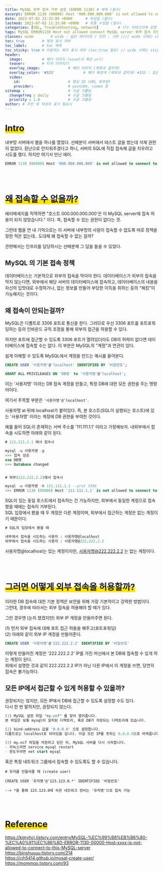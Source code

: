 ```yaml
---
title: MySQL 외부 접속 거부 설정 (ERROR 1130) # 제목 (필수)
excerpt: ERROR 1130 (00000) Host '000.000.000.000' is not allowed to connect to this MySQL server # 서브 타이틀이자 meta description (필수)
date: 2023-07-02 22:33:00 +0900      # 작성일 (필수)
lastmod: 2023-07-03 11:33:00 +0900   # 최종 수정일 (필수)
categories: [SQL, TroubleShooting, network]         # 다수 카테고리에 포함 가능 (필수)
tags: MySQL ERROR1130 Host not allowed connect MySQL server 외부 접속 차단 거부 인바운드                   # 태그 복수개 가능 (필수)
classes: wide        # wide : 넓은 레이아웃 / 빈칸 : 기본 //// wide 시에는 sticky toc 불가
toc: true        # 목차 표시 여부
toc_label:       # toc 제목
toc_sticky: true # 이동하는 목차 표시 여부 (toc:true 필요) // wide 시에는 sticky toc 불가
header: 
  image:         # 헤더 이미지 (asset내 혹은 url)
  teaser:        # 티저 이미지??
  overlay_image:             # 헤더 이미지 (제목과 겹치게)
  overlay_color: '#333'             # 헤더 배경색 (제목과 겹치게) #333 : 짙은 회색 (필수)
  video:
    id:                      # 영상 ID (URL 뒷부분)
    provider:                # youtube, vimeo 등
sitemap :                    # 구글 크롤링
  changefreq : daily         # 구글 크롤링
  priority : 1.0             # 구글 크롤링
author: # 주인 외 작성자 표기 필요시
---
```

<!--postNo: 20230702_001-->


# <span style='background:linear-gradient(to top, #FFE400 50%, transparent 50%)'>Intro</span>  

내부망 서버에서 웹을 하나를 열었다. 선배분이 서버에서 테스트 글을 썼는데 삭제 권한이 없었다. 장난으로 안지워주겠다고 하니, 서버의 SQL에 직접 접속해 글을 지우려고 시도를 했다. 하지만 여기서 만난 에러.  

```sql
ERROR 1130 (00000) Host '000.000.000.000' is not allowed to connect to this MySQL server
```

<br>
<br>

# <span style='background:linear-gradient(to top, #FFE400 50%, transparent 50%)'>왜 접속할 수 없을까?</span>  

에러메세지를 직역하면 "호스트 000.000.000.000'은 이 MySQL server에 접속 허용이 되지 않았습니다." 이다. 즉, 접속할 수 있는 권한이 없다는 것.  

그런데 웹을 연 내 기억으로는 이 서버에 내부망의 사람이 접속할 수 없도록 따로 정책을 정한 적은 없는데.. 도대체 왜 접속할 수 없는 걸까?  

관련해서는 인프라를 담당하시는 선배분께 그 답을 들을 수 있었다.  

## MySQL 의 기본 접속 정책  

데이터베이스는 기본적으로 외부의 접속을 막아야 한다. 데이터베이스가 외부의 접속을 막지 않는다면, 외부에서 해당 서버의 데이터베이스에 접속하고, 데이터베이스의 내용을 자신의 입맛대로 수정하거나, 없는 정보를 만들어 부당한 이득을 취하는 등의 "해킹"이 가능해지는 것이다.  

## 왜 접속이 안되는걸까?  

MySQL은 디폴트로 3306 포트로 통신을 한다. 그러므로 우선 3306 포트를 포트포워딩하는 등의 인바운드 규칙 조정을 통해 외부의 접근을 허용할 수 있다.  

하지만 포트에 접근할 수 있도록 3306 포트가 열려있더라도 DB의 허락이 없다면 데이터베이스에 접속할 수는 없다. 이 부분은 MySQL의 "계정"과 연관이 있다.  

쉽게 이해할 수 있도록 MySQL에서 계정을 만드는 예시를 들어본다.  

```sql
CREATE USER '사용자명'@'localhost' IDENTIFIED BY '비밀번호';

GRANT ALL PRIVILEAGES ON 'DB명' to '사용자명'@'localhost';
```

이는 '사용자명' 이라는 DB 접속 계정을 만들고, 특정 DB에 대한 모든 권한을 주는 명령어이다.  

여기서 주목할 부분은 `'사용자명'@'localhost'`.  

사용자명 at 뒤에 localhost가 붙어있다. 즉, 본 호스트(SQL이 실행되는 호스트)에 있는 '사용자명' 이라는 계정에 DB 권한을 부여한 것이다.

예를 들어 SQL이 존재하는 서버 주소를 '111.111.1.1' 이라고 가정해보자. 내외부에서 접속을 시도하면 아래와 같이 된다.  

```sql
# 111.111.1.1 에서 접속시

mysql -u 사용자명 -p
>>> 접속 성공
use DB명
>>> Database changed


# 외부(222.222.2.2)에서 접속시

mysql -u 사용자명 -h 111.111.1.1 --prot 3306
>>> ERROR 1130 (00000) Host '111.111.1.1' is not allowed to connect to this MySQL server
```

SQL이 있는 동일 호스트에서 접속하는 건 가능하지만, 외부에서 동일한 계정으로 접속했을 때에는 접속이 거부된다.  
SQL 입장에서 봤을 때 두 계정은 다른 계정이며, 외부에서 접근하는 계정은 없는 계정이기 때문이다.  

```sql
# SQL의 입장에서 봤을 때

내부에서 접속을 시도하는 사용자 : 사용자명@localhost
외부에서 접속을 시도하는 사용자 : 사용자명@222.222.2.2
```

사용자명@localhost는 있는 계정이지만, 사용자명@222.222.2.2 는 없는 계정이다.  

<br>
<br>

# <span style='background:linear-gradient(to top, #FFE400 50%, transparent 50%)'>그러면 어떻게 외부 접속을 허용할까?</span>  

이러한 DB 접속에 대한 기본 정책은 보안을 위해 가장 기본적이고 강력한 방법이다.  
그런데, 경우에 따라서는 외부 접속을 허용해야 할 때가 있다.  

그런 경우엔 (눈치 챘겠지만) 외부 IP 계정을 만들어주면 된다.  

(1) 먼저 외부 접속에 대해 포트 접근 허용을 해주고(포트포워딩)  
(2) 아래와 같이 외부 IP 계정을 만들어준다.  

```sql
CREATE USER '사용자명'@'222.222.2.2' IDENTIFIED BY '비밀번호'
```

이렇게 만들어진 계정은 '222.222.2.2' IP를 가진 머신에서 본 DB에 접속할 수 있게 하는 계정이 된다.  
위에서 설명한 것과 같이 222.222.2.2 IP가 아닌 다른 IP에서 이 계정을 쓰면, 당연히 접속은 불가능하다.  

## 모든 IP에서 접근할 수 있게 허용할 수 있을까?  

권장되지는 않지만, 모든 IP에서 DB에 접근할 수 있도록 설정할 수도 있다.  
다시 한 번 말하지만, 권장되지 않는다.  

```sql
(1) MySQL 설정 파일 "my.cnf" 를 찾아 열어줍니다.  
본 파일은 보통 mysql이 설치된 디렉토리, 혹은 DB가 저장되는 디렉토리에 있습니다.  

(2) bind-address 값을 '0.0.0.0' 으로 설정합니다.  
디폴트로는 localhost로 되어있을 겁니다. 이걸 모든 IP를 뜻하는 0.0.0.0으로 바꿔줍니다.  

(3) my.ncf 파일을 저장하고 닫은 뒤, MySQL 서버를 다시 시작합니다.
- 리눅스라면 service mysql restart
- 윈도우라면 net start mysql
```

혹은 특정 네트워크 그룹에서 접속할 수 있도록도 할 수 있습니다.  

```terminal
# 유저를 만들어줄 때 (create user)

CREATE USER '유저명'@'123.123.0.*' IDENTIFIED '비밀번호'

--> *을 통해 123.123.0에 속한 네트워크 장비는 '유저명'으로 접속 가능
```

<br>
<br>

# <span style='background:linear-gradient(to top, #FFE400 50%, transparent 50%)'>Reference</span>  
https://kimyhcj.tistory.com/entry/MySQL-%EC%99%B8%EB%B6%80-%EC%A0%91%EC%86%8D-ERROR-1130-00000-Host-xxxx-is-not-allowed-to-connect-to-this-MySQL-server  
https://binshuuuu.tistory.com/214  
https://cjh5414.github.io/mysql-create-user/  
https://mommoo.tistory.com/93  